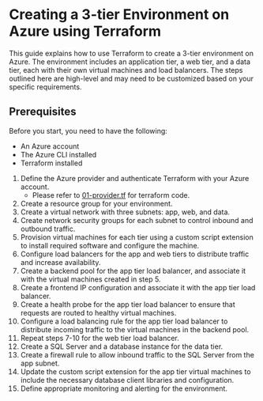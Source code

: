 # Creating a 3-tier Environment on Azure using Terraform
This guide explains how to use Terraform to create a 3-tier environment on Azure. The environment includes an application tier, a web tier, and a data tier, each with their own virtual machines and load balancers. The steps outlined here are high-level and may need to be customized based on your specific requirements.

## Prerequisites

Before you start, you need to have the following:

* An Azure account
* The Azure CLI installed
* Terraform installed

1. Define the Azure provider and authenticate Terraform with your Azure account.
    * Please refer to [01-provider.tf](https://github.com/maltif/KPMG-Challenges/blob/main/terraform/01-provider.tf) for terraform code.
2. Create a resource group for your environment.
3. Create a virtual network with three subnets: app, web, and data.
4. Create network security groups for each subnet to control inbound and outbound traffic.
5. Provision virtual machines for each tier using a custom script extension to install required software and configure the machine.
6. Configure load balancers for the app and web tiers to distribute traffic and increase availability.
7. Create a backend pool for the app tier load balancer, and associate it with the virtual machines created in step 5.
8. Create a frontend IP configuration and associate it with the app tier load balancer.
9. Create a health probe for the app tier load balancer to ensure that requests are routed to healthy virtual machines.
10. Configure a load balancing rule for the app tier load balancer to distribute incoming traffic to the virtual machines in the backend pool.
11. Repeat steps 7-10 for the web tier load balancer.
12. Create a SQL Server and a database instance for the data tier.
13. Create a firewall rule to allow inbound traffic to the SQL Server from the app subnet.
14. Update the custom script extension for the app tier virtual machines to include the necessary database client libraries and configuration.
15. Define appropriate monitoring and alerting for the environment.

